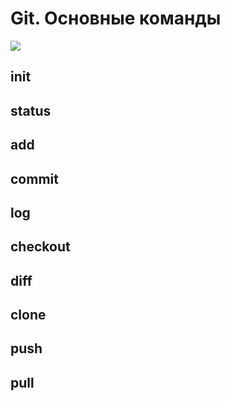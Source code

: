 # Git. Основные команды
![](https://git-scm.com/images/logos/2color-lightbg@2x.png)
## init
## status
## add
## commit
## log
## checkout
## diff
## clone
## push
## pull